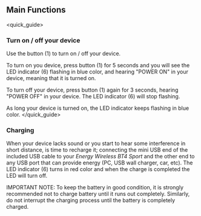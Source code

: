 ## Main Functions
<quick_guide>
### Turn on / off your device

Use the button (1) to turn on / off your device.

To turn on you device, press button (1) for 5 seconds and you will see the LED indicator (6) flashing in blue color, and hearing "POWER ON" in your device, meaning that it is turned on.

To turn off your device, press button (1) again for 3 seconds, hearing "POWER OFF" in your device. The LED indicator (6) will stop flashing.

As long your device is turned on, the LED indicator keeps flashing in blue color.
</quick_guide>
### Charging

When your device lacks sound or you start to hear some interference in short distance, is time to recharge it; connecting the mini USB end of the included USB cable to your *Energy Wireless BT4 Sport* and the other end to any USB port that can provide energy (PC, USB wall charger, car, etc). The LED indicator (6) turns in red color and when the charge is completed the LED will turn off.

IMPORTANT NOTE: To keep the battery in good condition, it is strongly recommended not to charge battery until it runs out completely. Similarly, do not interrupt the charging process until the battery is completely charged.

